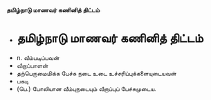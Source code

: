 **தமிழ்நாடு மாணவர் கணினித் திட்டம்**
- # தமிழ்நாடு மாணவர் கணினித் திட்டம்
- n. வீம்படிப்பவன்
- வீறாப்பாளன்
- தற்பெருமைமிக்க பேச்சு நடை உடை உச்சரிப்புக்களையுடையவன்
- பகடி
- (பெ.) போலியான வீம்புநடையும் வீறாப்புப் பேச்சுமுடைய.


